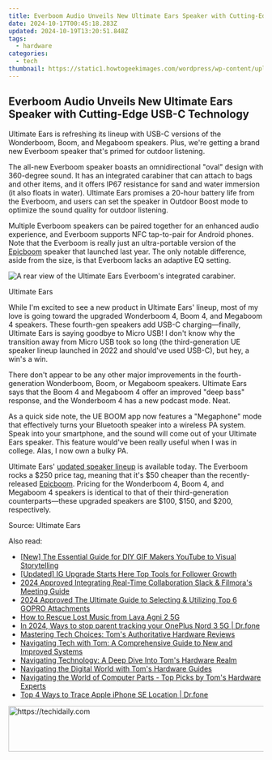 ```yaml
---
title: Everboom Audio Unveils New Ultimate Ears Speaker with Cutting-Edge USB-C Technology
date: 2024-10-17T00:45:18.283Z
updated: 2024-10-19T13:20:51.848Z
tags:
  - hardware
categories:
  - tech
thumbnail: https://static1.howtogeekimages.com/wordpress/wp-content/uploads/2024/06/54-1.jpg
---
```


## Everboom Audio Unveils New Ultimate Ears Speaker with Cutting-Edge USB-C Technology

Ultimate Ears is refreshing its lineup with USB-C versions of the Wonderboom, Boom, and Megaboom speakers. Plus, we're getting a brand new Everboom speaker that's primed for outdoor listening.

 The all-new Everboom speaker boasts an omnidirectional "oval" design with 360-degree sound. It has an integrated carabiner that can attach to bags and other items, and it offers IP67 resistance for sand and water immersion (it also floats in water). Ultimate Ears promises a 20-hour battery life from the Everboom, and users can set the speaker in Outdoor Boost mode to optimize the sound quality for outdoor listening.

 Multiple Everboom speakers can be paired together for an enhanced audio experience, and Everboom supports NFC tap-to-pair for Android phones. Note that the Everboom is really just an ultra-portable version of the [Epicboom](https://instagram-video-recordings.techidaily.com/instagrams-social-filters-unfollow-guide/) speaker that launched last year. The only notable difference, aside from the size, is that Everboom lacks an adaptive EQ setting.

![A rear view of the Ultimate Ears Everboom's integrated carabiner.](https://static1.howtogeekimages.com/wordpress/wp-content/uploads/2024/06/53.jpg) 

Ultimate Ears

 While I'm excited to see a new product in Ultimate Ears' lineup, most of my love is going toward the upgraded Wonderboom 4, Boom 4, and Megaboom 4 speakers. These fourth-gen speakers add USB-C charging—finally, Ultimate Ears is saying goodbye to Micro USB! I don't know why the transition away from Micro USB took so long (the third-generation UE speaker lineup launched in 2022 and should've used USB-C), but hey, a win's a win.

 There don't appear to be any other major improvements in the fourth-generation Wonderboom, Boom, or Megaboom speakers. Ultimate Ears says that the Boom 4 and Megaboom 4 offer an improved "deep bass" response, and the Wonderboom 4 has a new podcast mode. Neat.

 As a quick side note, the UE BOOM app now features a "Megaphone" mode that effectively turns your Bluetooth speaker into a wireless PA system. Speak into your smartphone, and the sound will come out of your Ultimate Ears speaker. This feature would've been really useful when I was in college. Alas, I now own a bulky PA.

 Ultimate Ears' [updated speaker lineup](https://us.ultimateears.com/collections/speakers) is available today. The Everboom rocks a $250 price tag, meaning that it's $50 cheaper than the recently-released [Epicboom](https://instagram-video-recordings.techidaily.com/instagrams-social-filters-unfollow-guide/). Pricing for the Wonderboom 4, Boom 4, and Megaboom 4 speakers is identical to that of their third-generation counterparts—these upgraded speakers are $100, $150, and $200, respectively.

 Source: Ultimate Ears

<ins class="adsbygoogle"
     style="display:block"
     data-ad-format="autorelaxed"
     data-ad-client="ca-pub-7571918770474297"
     data-ad-slot="1223367746"></ins>

<ins class="adsbygoogle"
     style="display:block"
     data-ad-client="ca-pub-7571918770474297"
     data-ad-slot="8358498916"
     data-ad-format="auto"
     data-full-width-responsive="true"></ins>

<span class="atpl-alsoreadstyle">Also read:</span>
<div><ul>
<li><a href="https://facebook-record-videos.techidaily.com/new-the-essential-guide-for-diy-gif-makers-youtube-to-visual-storytelling/"><u>[New] The Essential Guide for DIY GIF Makers YouTube to Visual Storytelling</u></a></li>
<li><a href="https://instagram-video-files.techidaily.com/updated-ig-upgrade-starts-here-top-tools-for-follower-growth/"><u>[Updated] IG Upgrade Starts Here Top Tools for Follower Growth</u></a></li>
<li><a href="https://screen-activity-recording.techidaily.com/2024-approved-integrating-real-time-collaboration-slack-and-filmoras-meeting-guide/"><u>2024 Approved Integrating Real-Time Collaboration Slack & Filmora's Meeting Guide</u></a></li>
<li><a href="https://some-skills.techidaily.com/2024-approved-the-ultimate-guide-to-selecting-and-utilizing-top-6-gopro-attachments/"><u>2024 Approved The Ultimate Guide to Selecting & Utilizing Top 6 GOPRO Attachments</u></a></li>
<li><a href="https://blog-min.techidaily.com/how-to-rescue-lost-music-from-lava-agni-2-5g-by-fonelab-android-recover-music/"><u>How to Rescue Lost Music from Lava Agni 2 5G</u></a></li>
<li><a href="https://android-location-track.techidaily.com/in-2024-ways-to-stop-parent-tracking-your-oneplus-nord-3-5g-drfone-by-drfone-virtual-android/"><u>In 2024, Ways to stop parent tracking your OnePlus Nord 3 5G | Dr.fone</u></a></li>
<li><a href="https://hardware-help.techidaily.com/mastering-tech-choices-toms-authoritative-hardware-reviews/"><u>Mastering Tech Choices: Tom's Authoritative Hardware Reviews</u></a></li>
<li><a href="https://hardware-help.techidaily.com/navigating-tech-with-tom-a-comprehensive-guide-to-new-and-improved-systems/"><u>Navigating Tech with Tom: A Comprehensive Guide to New and Improved Systems</u></a></li>
<li><a href="https://hardware-help.techidaily.com/navigating-technology-a-deep-dive-into-toms-hardware-realm/"><u>Navigating Technology: A Deep Dive Into Tom's Hardware Realm</u></a></li>
<li><a href="https://hardware-help.techidaily.com/navigating-the-digital-world-with-toms-hardware-guides/"><u>Navigating the Digital World with Tom's Hardware Guides</u></a></li>
<li><a href="https://hardware-help.techidaily.com/navigating-the-world-of-computer-parts-top-picks-by-toms-hardware-experts/"><u>Navigating the World of Computer Parts - Top Picks by Tom's Hardware Experts</u></a></li>
<li><a href="https://ios-location-track.techidaily.com/top-4-ways-to-trace-apple-iphone-se-location-drfone-by-drfone-virtual-ios/"><u>Top 4 Ways to Trace Apple iPhone SE Location | Dr.fone</u></a></li>
</ul></div>

<!-- affiliate ads begin -->
<a href="https://aligracehair.sjv.io/c/5597632/1868499/19272" target="_top" id="1868499">
  <img src="//a.impactradius-go.com/display-ad/19272-1868499" border="0" alt="https://techidaily.com" width="728" height="90"/>
</a>
<img height="0" width="0" src="https://aligracehair.sjv.io/i/5597632/1868499/19272" style="position:absolute;visibility:hidden;" border="0" />
<!-- affiliate ads end -->

